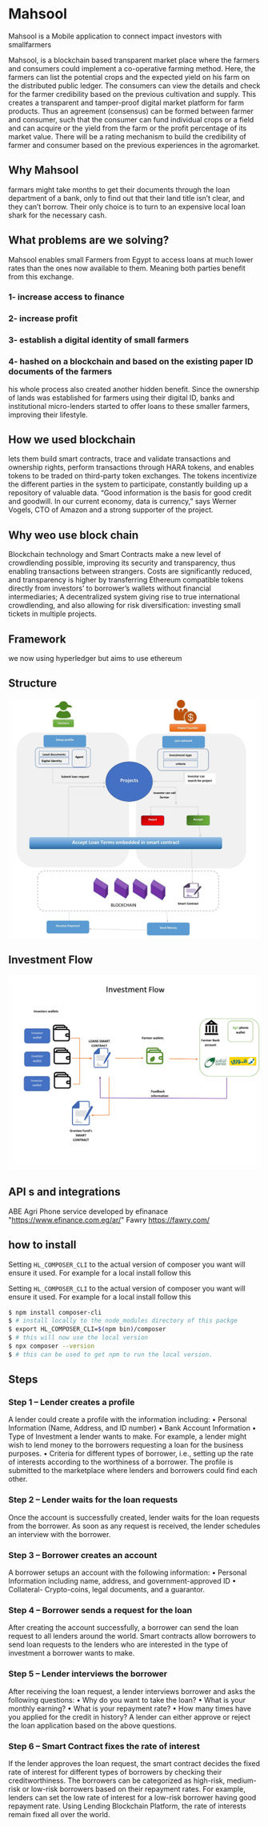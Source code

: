 # Mahsool
Mahsool is a Mobile application to connect impact investors with smallfarmers

Mahsool, is a blockchain based transparent market place where the farmers and consumers could implement a co-operative farming method. Here, the farmers can list the potential crops and the expected yield on his farm on the distributed public ledger. The consumers can view the details and check for the farmer credibility based on the previous cultivation and supply. This creates a transparent and tamper-proof digital market platform for farm products. Thus an agreement (consensus) can be formed between farmer and consumer, such that the consumer can fund individual crops or a field and can acquire or the yield from the farm or the profit percentage of its market value. There will be a rating mechanism to build the credibility of farmer and consumer based on the previous experiences in the agromarket.

## Why Mahsool
farmars might take months to get their documents through the loan department of a bank, only to find out that their land title isn’t clear, and they can’t borrow. Their only choice is to turn to an expensive local loan shark for the necessary cash.

## What problems are we solving?
Mahsool enables small Farmers from Egypt to access loans at much lower rates than the ones now available to them. Meaning both parties benefit from this exchange.


### 1- increase access to finance
### 2- increase profit
### 3- establish a digital identity of small farmers 
### 4- hashed on a blockchain and based on the existing paper ID documents of the farmers
his whole process also created another hidden benefit. Since the ownership of lands was established for farmers using their digital ID, banks and institutional micro-lenders started to offer loans to these smaller farmers, improving their lifestyle.

## How we used blockchain 
 lets them build smart contracts, trace and validate transactions and ownership rights, perform transactions through HARA tokens, and enables tokens to be traded on third-party token exchanges. The tokens incentivize the different parties in the system to participate, constantly building up a repository of valuable data. “Good information is the basis for good credit and goodwill. In our current economy, data is currency,” says Werner Vogels, CTO of Amazon and a strong supporter of the project. 
 
## Why weo use block chain
Blockchain technology and Smart Contracts make a new level of crowdlending possible,
improving its security and transparency, thus enabling transactions between strangers. Costs are
significantly reduced, and transparency is higher by transferring Ethereum compatible tokens
directly from investors’ to borrower’s wallets without financial intermediaries; A decentralized
system giving rise to true international crowdlending, and also allowing for risk diversification:
investing small tickets in multiple projects.

## Framework
we now using hyperledger but aims to use ethereum

## Structure
![Alt text](https://github.com/YSbarbary/Mahsool/blob/master/arc.jpg "Platform")
## Investment Flow
![Alt text](https://github.com/YSbarbary/Mahsool/blob/master/investment.jpg "Platform")


## API s and integrations
ABE Agri Phone service  developed by efinanace "https://www.efinance.com.eg/ar/"
Fawry https://fawry.com/

## how to install

Setting `HL_COMPOSER_CLI` to the actual version of composer you want will ensure it used. For example for a local install follow this

Setting `HL_COMPOSER_CLI` to the actual version of composer you want will ensure it used. For example for a local install follow this

```bash
$ npm install composer-cli
$ # install locally to the node_modules directory of this packge
$ export HL_COMPOSER_CLI=$(npm bin)/composer
$ # this will now use the local version
$ npx composer --version
$ # this can be used to get npm to run the local version.
```

## Steps 

### Step 1 – Lender creates a profile
A lender could create a profile with the information including:
•	Personal Information (Name, Address, and ID number)
•	Bank Account Information
•	Type of Investment a lender wants to make. For example, a lender might wish to lend money to the borrowers requesting a loan for the business purposes.
•	Criteria for different types of borrower, i.e., setting up the rate of interests according to the worthiness of a borrower.
The profile is submitted to the marketplace where lenders and borrowers could find each other.
### Step 2 – Lender waits for the loan requests
Once the account is successfully created, lender waits for the loan requests from the borrower. As soon as any request is received, the lender schedules an interview with the borrower.
### Step 3 – Borrower creates an account
A borrower setups an account with the following information:
•	Personal Information including name, address, and government-approved ID
•	Collateral- Crypto-coins, legal documents, and a guarantor.
### Step 4 – Borrower sends a request for the loan
After creating the account successfully, a borrower can send the loan request to all lenders around the world. Smart contracts allow borrowers to send loan requests to the lenders who are interested in the type of investment a borrower wants to make.
### Step 5 – Lender interviews the borrower
After receiving the loan request, a lender interviews borrower and asks the following questions:
•	Why do you want to take the loan?
•	What is your monthly earning?
•	What is your repayment rate?
•	How many times have you applied for the credit in history?
A lender can either approve or reject the loan application based on the above questions.
### Step 6 – Smart Contract fixes the rate of interest
If the lender approves the loan request, the smart contract decides the fixed rate of interest for different types of borrowers by checking their creditworthiness.
The borrowers can be categorized as high-risk, medium-risk or low-risk borrowers based on their repayment rates.
For example, lenders can set the low rate of interest for a low-risk borrower having good repayment rate.
Using  Lending Blockchain Platform, the rate of interests remain fixed all over the world.
